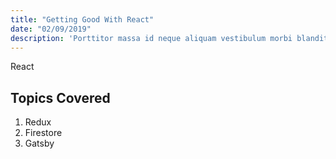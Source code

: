 ```yaml
---
title: "Getting Good With React"
date: "02/09/2019"
description: 'Porttitor massa id neque aliquam vestibulum morbi blandit. Neque laoreet suspendisse interdum consectetur.'
---
```


React

## Topics Covered

1. Redux
2. Firestore
3. Gatsby
